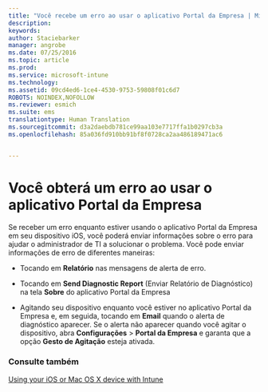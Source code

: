 ```yaml
---
title: "Você recebe um erro ao usar o aplicativo Portal da Empresa | Microsoft Intune"
description: 
keywords: 
author: Staciebarker
manager: angrobe
ms.date: 07/25/2016
ms.topic: article
ms.prod: 
ms.service: microsoft-intune
ms.technology: 
ms.assetid: 09cd4ed6-1ce4-4530-9753-59808f01c6d7
ROBOTS: NOINDEX,NOFOLLOW
ms.reviewer: esmich
ms.suite: ems
translationtype: Human Translation
ms.sourcegitcommit: d3a2daebdb781ce99aa103e7717ffa1b0297cb3a
ms.openlocfilehash: 85a036fd910bb91bf8f0728ca2aa486189471ac6


---
```



# Você obterá um erro ao usar o aplicativo Portal da Empresa

Se receber um erro enquanto estiver usando o aplicativo Portal da Empresa em seu dispositivo iOS, você poderá enviar informações sobre o erro para ajudar o administrador de TI a solucionar o problema. Você pode enviar informações de erro de diferentes maneiras:

-   Tocando em **Relatório** nas mensagens de alerta de erro.

-   Tocando em **Send Diagnostic Report** (Enviar Relatório de Diagnóstico) na tela **Sobre** do aplicativo Portal da Empresa

-   Agitando seu dispositivo enquanto você estiver no aplicativo Portal da Empresa e, em seguida, tocando em **Email** quando o alerta de diagnóstico aparecer. Se o alerta não aparecer quando você agitar o dispositivo, abra **Configurações** &gt; **Portal da Empresa** e garanta que a opção **Gesto de Agitação** esteja ativada.


### Consulte também
[Using your iOS or Mac OS X device with Intune](using-your-ios-or-mac-os-x-device-with-intune.md)



<!--HONumber=Aug16_HO4-->


